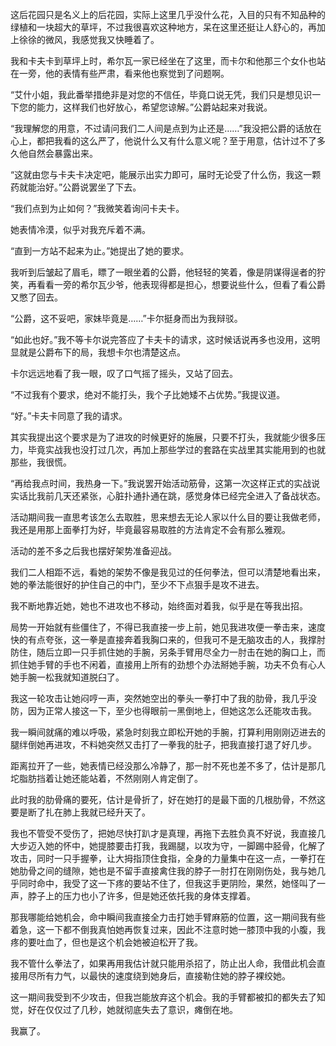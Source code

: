 这后花园只是名义上的后花园，实际上这里几乎没什么花，入目的只有不知品种的绿植和一块超大的草坪，不过我很喜欢这种地方，呆在这里还挺让人舒心的，再加上徐徐的微风，我感觉我又快睡着了。

我和卡夫卡到草坪上时，希尔瓦一家已经坐在了这里，而卡尔和他那三个女仆也站在一旁，他的表情有些严肃，看来他也察觉到了问题啊。

“艾什小姐，我此番举措绝非是对您的不信任，毕竟口说无凭，我们只是想见识一下您的能力，这样我们也好放心，希望您谅解。”公爵站起来对我说。

“我理解您的用意，不过请问我们二人间是点到为止还是……”我没把公爵的话放在心上，都把我看的这么严了，他说什么又有什么意义呢？至于用意，估计过不了多久他自然会暴露出来。

“这就由您与卡夫卡决定吧，能展示出实力即可，届时无论受了什么伤，我这一颗药就能治好。”公爵说罢坐了下去。

“我们点到为止如何？”我微笑着询问卡夫卡。

她表情冷漠，似乎对我充斥着不满。

“直到一方站不起来为止。”她提出了她的要求。

我听到后皱起了眉毛，瞟了一眼坐着的公爵，他轻轻的笑着，像是阴谋得逞者的狞笑，再看看一旁的希尔瓦少爷，他表现得都是担心，想要说些什么，但看了看公爵又憋了回去。

“公爵，这不妥吧，家妹毕竟是……”卡尔挺身而出为我辩驳。

“如此也好。”我不等卡尔说完答应了卡夫卡的请求，这时候话说再多也没用，这明显就是公爵布下的局，我想卡尔也清楚这点。

卡尔远远地看了我一眼，叹了口气摇了摇头，又站了回去。

“不过我有个要求，绝对不能打头，我个子比她矮不占优势。”我提议道。

“好。”卡夫卡同意了我的请求。

其实我提出这个要求是为了进攻的时候更好的施展，只要不打头，我就能少很多压力，毕竟实战我也没打过几次，再加上那些学过的套路在实战里其实能用到的也就那些，我很慌。

“再给我点时间，我热身一下。”我说罢开始活动筋骨，这第一次这样正式的实战说实话比我前几天还紧张，心脏扑通扑通在跳，感觉身体已经完全进入了备战状态。

活动期间我一直思考该怎么去取胜，思来想去无论人家以什么目的要让我做老师，我还是用那上面拳打为好，毕竟最容易取胜的方法肯定不会有那么雅观。

活动的差不多之后我也摆好架势准备迎战。

我们二人相距不远，看她的架势不像是我见过的任何拳法，但可以清楚地看出来，她的拳法能很好的护住自己的中门，至少不下点狠手是攻不进去。

我不断地靠近她，她也不进攻也不移动，始终面对着我，似乎是在等我出招。

局势一开始就有些僵住了，不得已我直接一步上前，她见我进攻便一拳击来，速度快的有点夸张，这一拳是直接奔着我胸口来的，但我可不是无脑攻击的人，我撑肘防住，随后立即一只手抓住她的手腕，另条手臂用尽全力一肘击在她的胸口上，而抓住她手臂的手也不闲着，直接用上所有的劲想个办法掰她手腕，功夫不负有心人她手腕一松我就知道脱臼了。

我这一轮攻击让她闷哼一声，突然她空出的拳头一拳打中了我的肋骨，我几乎没防，因为正常人接这一下，至少也得眼前一黑倒地上，但她这怎么还能攻击我。

我一瞬间就痛的难以呼吸，紧急时刻我立即松开她的手腕，打算利用刚刚迈进去的腿绊倒她再进攻，不料她突然又击打了一拳我的肚子，把我直接打退了好几步。

距离拉开了一些，她表情已经没那么冷静了，那一肘不死也差不多了，估计是那几坨脂肪挡着让她还能站着，不然刚刚人肯定倒了。

此时我的肋骨痛的要死，估计是骨折了，好在她打的是最下面的几根肋骨，不然这要是断了扎在肺上我就已经升天了。

我也不管受不受伤了，把她尽快打趴才是真理，再拖下去胜负真不好说，我直接几大步迈入她的怀中，她提膝要击打我，我踢腿，以攻为守，一脚踢中胫骨，化解了攻击，同时一只手握拳，让大拇指顶住食指，全身的力量集中在这一点，一拳打在她肋骨之间的缝隙，她也是不留手直接禽住我的脖子一肘打在刚刚伤处，我与她几乎同时命中，我受了这一下疼的要站不住了，但我这手更阴险，果然，她怪叫了一声，脖子上的压力也小了许多，但是她还依托我的身体支撑着。

那我哪能给她机会，命中瞬间我直接全力击打她手臂麻筋的位置，这一期间我有些着急，这一下都不倒我真怕她再恢复过来，因此不注意时她一膝顶中我的小腹，我疼的要吐血了，但也是这个机会她被迫松开了我。

我不管什么拳法了，如果再用我估计就只能用杀招了，防止出人命，我借此机会直接用尽所有力气，以最快的速度绕到她身后，直接勒住她的脖子裸绞她。

这一期间我受到不少攻击，但我岂能放弃这个机会。我的手臂都被扣的都失去了知觉，好在仅仅过了几秒，她就彻底失去了意识，瘫倒在地。

我赢了。


